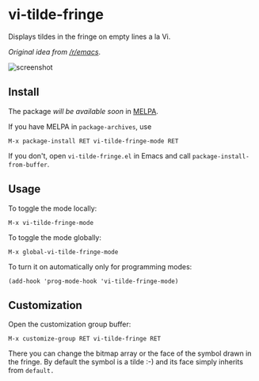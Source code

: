 # vi-tilde-fringe

Displays tildes in the fringe on empty lines a la Vi.

_Original idea from [/r/emacs][idea]_.

![screenshot](https://raw.githubusercontent.com/syl20bnr/vi-tilde-fringe/master/screenshot.png)

## Install

The package _will be available soon_ in [MELPA][].

If you have MELPA in `package-archives`, use

    M-x package-install RET vi-tilde-fringe-mode RET

If you don't, open `vi-tilde-fringe.el` in Emacs and call
`package-install-from-buffer`.

## Usage

To toggle the mode locally:

    M-x vi-tilde-fringe-mode

To toggle the mode globally:

    M-x global-vi-tilde-fringe-mode

To turn it on automatically only for programming modes:

    (add-hook 'prog-mode-hook 'vi-tilde-fringe-mode)

## Customization

Open the customization group buffer:

    M-x customize-group RET vi-tilde-fringe RET

There you can change the bitmap array or the face of the symbol drawn in the
fringe. By default the symbol is a tilde :-) and its face simply inherits from
`default.`

[MELPA]: http://melpa.org/
[idea]: https://www.reddit.com/r/emacs/comments/2kdztw/emacs_in_evil_mode_show_tildes_for_blank_lines/
